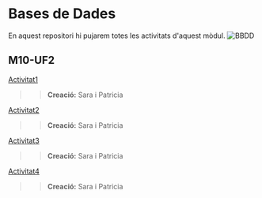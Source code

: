 # Bases de Dades
En aquest repositori hi pujarem totes les activitats d'aquest mòdul.
![BBDD](http://prologics.co/img/bd.png)

## M10-UF2
[Activitat1](https://github.com/saracaparros/BBDD/blob/master/M10-UF2/Activitat1/M10-UF2_Activitat1.md)  
>>**Creació:** Sara i Patricia  

[Activitat2](https://github.com/saracaparros/BBDD/blob/master/M10-UF2/Activitat2/M10-UF2_Activitat2.md)  
>>**Creació:** Sara i Patricia  

[Activitat3](https://github.com/saracaparros/BBDD/blob/master/M10-UF2/Activitat3/M10-UF2_Activitat3.md)  
>>**Creació:** Sara i Patricia  

[Activitat4](https://github.com/saracaparros/BBDD/blob/master/M10-UF2/Activitat4/M10-UF2_Activitat4.md)  
>>**Creació:** Sara i Patricia  
